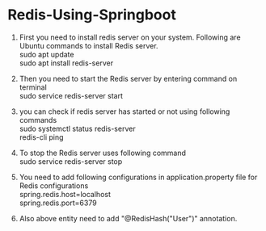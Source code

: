 # Redis-Using-Springboot
1) First you need to install redis server on your system. Following are Ubuntu commands to install Redis server.<br>
     sudo apt update<br>
     sudo apt install redis-server

2) Then you need to start the Redis server by entering command on terminal<br>
     sudo service redis-server start
   
3) you can check if redis server has started or not using following commands <br>
     sudo systemctl status redis-server <br>
     redis-cli ping

4) To stop the Redis server uses following command<br>
   sudo service redis-server stop

5) You need to add following configurations in application.property file for Redis configurations<br>
     spring.redis.host=localhost<br>
     spring.redis.port=6379

6) Also above entity need to add "@RedisHash("User")" annotation.
